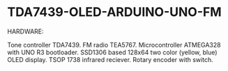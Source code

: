 # TDA7439-OLED-ARDUINO-UNO-FM

HARDWARE:

Tone controller TDA7439. 
FM radio TEA5767. 
Microcontroller ATMEGA328 with UNO R3 bootloader. 
SSD1306 based 128x64 two color (yellow, blue) OLED display. 
TSOP 1738 infrared reciever. 
Rotary encoder with switch. 
